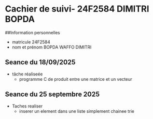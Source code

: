 # Cachier de suivi- 24F2584 DIMITRI BOPDA

##Information personnelles
  - matricule 24F2584
  - nom et prénom BOPDA WAFFO DIMITRI 

  ## Seance du 18/09/2025
  - tâche réaliseée 
      - programme C de produit entre une matrice et un vecteur
  ## Seance du 25 septembre 2025
 * Taches realiser
   - inserer un element dans une liste simplement chainee trie
